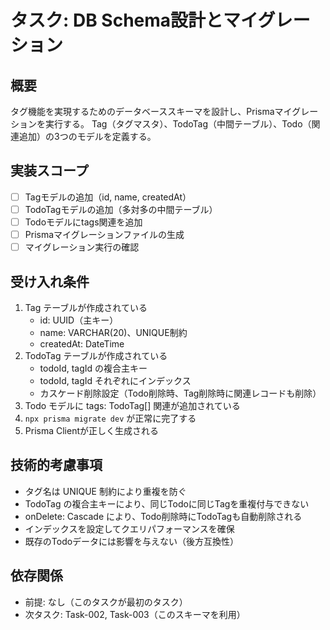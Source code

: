 # タスク: DB Schema設計とマイグレーション

## 概要

タグ機能を実現するためのデータベーススキーマを設計し、Prismaマイグレーションを実行する。
Tag（タグマスタ）、TodoTag（中間テーブル）、Todo（関連追加）の3つのモデルを定義する。

## 実装スコープ

- [ ] Tagモデルの追加（id, name, createdAt）
- [ ] TodoTagモデルの追加（多対多の中間テーブル）
- [ ] Todoモデルにtags関連を追加
- [ ] Prismaマイグレーションファイルの生成
- [ ] マイグレーション実行の確認

## 受け入れ条件

1. Tag テーブルが作成されている
   - id: UUID（主キー）
   - name: VARCHAR(20)、UNIQUE制約
   - createdAt: DateTime
2. TodoTag テーブルが作成されている
   - todoId, tagId の複合主キー
   - todoId, tagId それぞれにインデックス
   - カスケード削除設定（Todo削除時、Tag削除時に関連レコードも削除）
3. Todo モデルに tags: TodoTag[] 関連が追加されている
4. `npx prisma migrate dev` が正常に完了する
5. Prisma Clientが正しく生成される

## 技術的考慮事項

- タグ名は UNIQUE 制約により重複を防ぐ
- TodoTag の複合主キーにより、同じTodoに同じTagを重複付与できない
- onDelete: Cascade により、Todo削除時にTodoTagも自動削除される
- インデックスを設定してクエリパフォーマンスを確保
- 既存のTodoデータには影響を与えない（後方互換性）

## 依存関係

- 前提: なし（このタスクが最初のタスク）
- 次タスク: Task-002, Task-003（このスキーマを利用）

